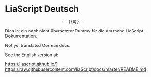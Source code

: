 <!--

author:   Andre Dietrich
email:    andre.dietrich@ovgu.de
version:  1.0.0
language: en_US
narrator: Deutsch Female

comment:  German dummy version.

translation: Deutsch   German.md
translation: English   ../README.md
translation: Français  French.md
translation: Русский   Russian.md

-->

# LiaScript **Deutsch**


                               --{{0}}--
Dies ist ein noch nicht übersetzter Dummy für die deutsche
LiaScript-Dokumentation.


Not yet translated German docs.

See the English version at:

https://liascript.github.io/?https://raw.githubusercontent.com/liaScript/docs/master/README.md
